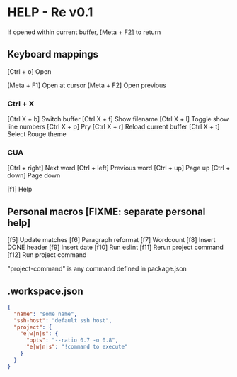 # HELP - Re v0.1

If opened within current buffer, [Meta + F2] to return

## Keyboard mappings

[Ctrl + o]   Open

[Meta + F1]  Open at cursor
[Meta + F2]  Open previous

### Ctrl + X
[Ctrl X + b] Switch buffer
[Ctrl X + f] Show filename
[Ctrl X + l] Toggle show line numbers
[Ctrl X + p] Pry
[Ctrl X + r] Reload current buffer
[Ctrl X + t] Select Rouge theme

### CUA

[Ctrl + right] Next word
[Ctrl + left]  Previous word
[Ctrl + up]    Page up
[Ctrl + down]  Page down

[f1]   Help

## Personal macros [FIXME: separate personal help]

[f5]   Update matches
[f6]   Paragraph reformat
[f7]   Wordcount
[f8]   Insert DONE header
[f9]   Insert date
[f10]  Run eslint
[f11]  Rerun project command
[f12]  Run project command

"project-command" is any command defined in package.json

## .workspace.json

```json
{
  "name": "some name",
  "ssh-host": "default ssh host",
  "project": {
    "e|w|n|s": {
      "opts": "--ratio 0.7 -o 0.8",
      "e|w|n|s": "!command to execute"
    }
  }
}
```
